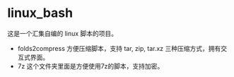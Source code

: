 # linux_bash

这是一个汇集自编的 linux 脚本的项目。

- folds2compress 方便压缩脚本，支持 tar, zip, tar.xz 三种压缩方式，拥有交互式界面。
- 7z 这个文件夹里面是方便使用7z的脚本，支持加密。
